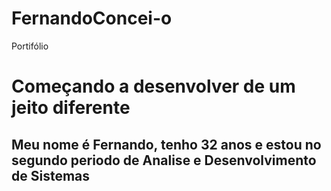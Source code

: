 # FernandoConcei-o
Portifólio
<h1>Começando a desenvolver de um jeito diferente</h1>
<h2>Meu nome é Fernando, tenho 32 anos e estou no segundo periodo de Analise e Desenvolvimento de Sistemas</h2>
